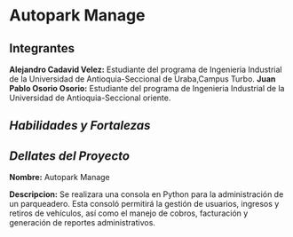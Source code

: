 # Autopark Manage

## Integrantes
**Alejandro Cadavid Velez:** Estudiante del programa de Ingenieria Industrial de la Universidad de Antioquia-Seccional de Uraba,Campus Turbo.
**Juan Pablo Osorio Osorio:** Estudiante del programa de Ingenieria Industrial de la Universidad de Antioquia-Seccional oriente.
 

## *Habilidades y Fortalezas*



## *Dellates del Proyecto*
**Nombre:** Autopark Manage

**Descripcion:** Se realizara una consola en Python para la administración de un parqueadero. Esta consoló permitirá la gestión de usuarios, ingresos y retiros de vehículos, así como el manejo de cobros, facturación y generación de reportes administrativos.



